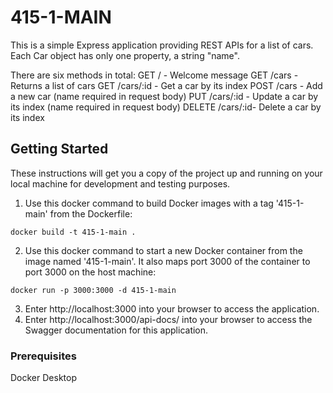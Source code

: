 # 415-1-MAIN
This is a simple Express application providing REST APIs for a list of cars.
Each Car object has only one property, a string "name".

There are six methods in total: 
GET /           - Welcome message
GET /cars       - Returns a list of cars
GET /cars/:id   - Get a car by its index
POST /cars      - Add a new car (name required in request body)
PUT /cars/:id   - Update a car by its index (name required in request body)
DELETE /cars/:id- Delete a car by its index

## Getting Started
These instructions will get you a copy of the project up and running on your local machine for development and testing purposes.
1. Use this docker command to build Docker images with a tag '415-1-main' from the Dockerfile: 
```
docker build -t 415-1-main . 
```
2. Use this docker command to start a new Docker container from the image named '415-1-main'. It also maps port 3000 of the container to port 3000 on the host machine:
```
docker run -p 3000:3000 -d 415-1-main
```
3. Enter http://localhost:3000 into your browser to access the application.
4. Enter http://localhost:3000/api-docs/ into your browser to access the Swagger documentation for this application.

### Prerequisites
Docker Desktop

